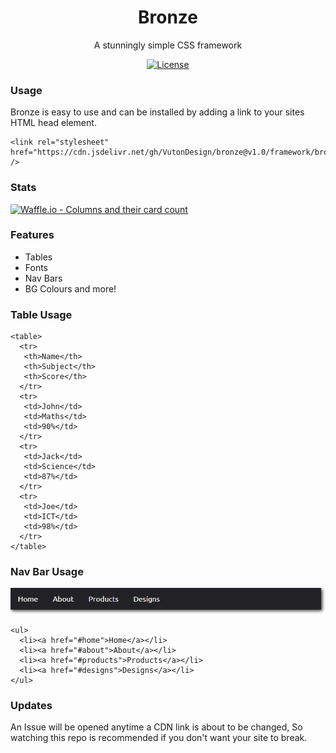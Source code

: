 <h1 align="center">Bronze</h1>
<p align="center"> A stunningly simple CSS framework </p>
<p align="center">
  <a href="http://vutondesign.com/MyMIT"><img src="https://img.shields.io/badge/license-MIT-blue.svg" alt="License"></a>
</p>

### Usage 
Bronze is easy to use and can be installed by adding a link to your sites HTML head element.
```
<link rel="stylesheet" href="https://cdn.jsdelivr.net/gh/VutonDesign/bronze@v1.0/framework/bronze.css" />
```
### Stats
[![Waffle.io - Columns and their card count](https://badge.waffle.io/VutonDesign/bronze.svg?columns=all)](http://waffle.io/VutonDesign/bronze)

### Features
- Tables 
- Fonts
- Nav Bars
- BG Colours
and more!

### Table Usage
```
<table>
  <tr>
   <th>Name</th>
   <th>Subject</th>
   <th>Score</th>
  </tr>
  <tr>
   <td>John</td>
   <td>Maths</td>
   <td>90%</td>
  </tr>
  <tr>
   <td>Jack</td>
   <td>Science</td>
   <td>87%</td>
  </tr>
  <tr>
   <td>Joe</td>
   <td>ICT</td>
   <td>98%</td>
  </tr>
</table>
```
### Nav Bar Usage
![bronze-navbar](./images/header.png)

```
<ul>
  <li><a href="#home">Home</a></li>
  <li><a href="#about">About</a></li>
  <li><a href="#products">Products</a></li>
  <li><a href="#designs">Designs</a></li>
</ul>
```

### Updates
An Issue will be opened anytime a CDN link is about to be changed, So watching this repo is recommended if you don't want your site 
to break.
